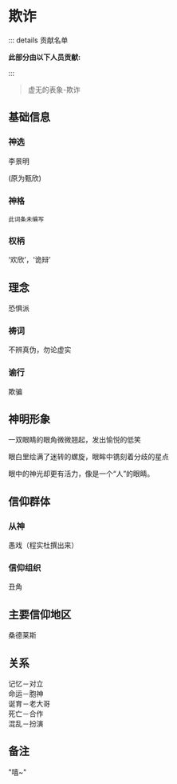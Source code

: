 # 欺诈

::: details 贡献名单

**此部分由以下人员贡献:**
<MemberBlock :filterNames="teamMembers" />

<script setup>


const teamMembers = [
'几个孤独',
'翎洛',

];
</script>

:::

> 虚无的表象-欺诈

## 基础信息

### 神选 
李景明

(原为甄欣)
### 神格
`此词条未编写`
### 权柄
‘欢欣’，‘诡辩’

## 理念
恐惧派

### 祷词
不辨真伪，勿论虚实
### 谕行
欺骗

## 神明形象
一双眼睛的眼角微微翘起，发出愉悦的低笑

眼白里绘满了迷转的螺旋，眼眸中镌刻着分歧的星点

眼中的神光却更有活力，像是一个“人”的眼睛。


## 信仰群体 
### 从神
愚戏（程实杜撰出来）
### 信仰组织
丑角

## 主要信仰地区
桑德莱斯
## 关系
记忆－对立  
命运－胞神  
诞育－老大哥  
死亡－合作  
混乱－扮演  

## 备注
"嘻~"
